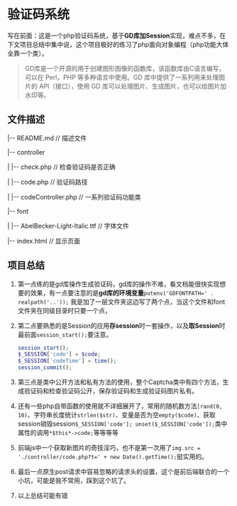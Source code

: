 # 验证码系统

写在前面：这是一个php验证码系统，基于**GD库加Session**实现，难点不多，在下文项目总结中集中说，这个项目极好的练习了php面向对象编程（php功能大体全靠一个类）。

> GD库是一个开源的用于创建图形图像的函数库，该函数库由C语言编写，可以在 Perl，PHP 等多种语言中使用。GD 库中提供了一系列用来处理图片的 API（接口），使用 GD 库可以处理图片、生成图片，也可以给图片加水印等。

## 文件描述

|-- README.md  // 描述文件

|-- controller

|   |-- check.php // 检查验证码是否正确

|   |-- code.php // 验证码路径

|   |-- codeController.php // 一系列验证码功能类

|-- font

|   |-- AbelBecker-Light-Italic.ttf // 字体文件

|-- index.html // 显示页面

## 项目总结

1. 第一点练的是gd库操作生成验证码，gd库的操作不难，看文档能很快实现想要的效果，有一点要注意的是**gd库的环境变量**`putenv('GDFONTPATH=' . realpath('..'));` 我是加了一层文件夹这边写了两个点，当这个文件和font文件夹在同级目录时只要一个点，
2. 第二点要熟悉的是Session的应用**存session**时一套操作，以及**取Session**时最前面`session_start();`要注意。

	```php
	session_start();
	$_SESSION['code'] = $code;
	$_SESSION['codeTime'] = time();
	session_commit();
	```


3. 第三点是类中公开方法和私有方法的使用，整个Captcha类中有四个方法，生成验证码和检查验证码公开，保存验证码和生成验证码图片私有。

   

4. 还有一些php自带函数的使用就不详细展开了，常用的随机数方法`[rand(0, 10)`、字符串长度统计`strlen($str)`、变量是否为空`empty($code)`、获取session销毁session`$_SESSION['code']; unset($_SESSION['code']);`类中属性的调用`*$this*->code;`等等等等

   

5. 前端js中一个获取新图片的奇技淫巧，也不是第一次用了`img.src = './controller/code.php?t=' + new Date().getTime();`挺实用的。

   

6. 最后一点原生post请求中容易忽略的请求头的设置，这个是前后端联合的一个小坑，可能是我不常用，踩到这个坑了。

   

7. 以上总结可能有错

​	